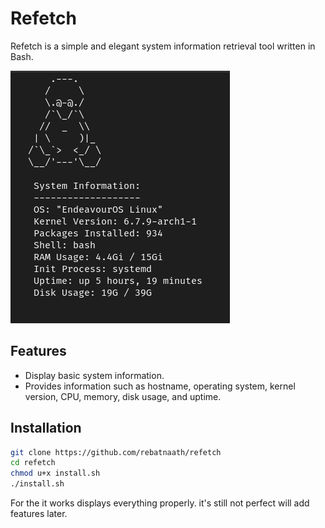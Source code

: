 # Refetch

Refetch is a simple and elegant system information retrieval tool written in Bash.

![Refetch Screenshot](refetch.png)

## Features

- Display basic system information.
- Provides information such as hostname, operating system, kernel version, CPU, memory, disk usage, and uptime.

## Installation

```bash
git clone https://github.com/rebatnaath/refetch
cd refetch
chmod u+x install.sh
./install.sh

```

For the it works displays everything properly. it's still not perfect will add features later.
